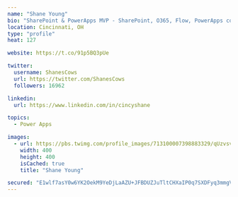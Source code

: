```yaml
---
name: "Shane Young"
bio: "SharePoint & PowerApps MVP - SharePoint, O365, Flow, PowerApps consulting? @PowerApps911 | Pure Snark? You found it."
location: Cincinnati, OH
type: "profile"
heat: 127

website: https://t.co/91p5BQ3pUe

twitter:
  username: ShanesCows
  url: https://twitter.com/ShanesCows
  followers: 16962

linkedin:
  url: https://www.linkedin.com/in/cincyshane

topics:
  - Power Apps

images:
  - url: https://pbs.twimg.com/profile_images/713100007398883329/qUzvsvQ3_400x400.jpg
    width: 400
    height: 400
    isCached: true
    title: "Shane Young"

secured: "E1wlf7asY0w6YK2OekM9YeDjLaAZU+JFBDUZJuTltCHXaIP0q7SXDFyq3mmgVk/W0PIZbjEDeia0petlPFZ2DHNy8mZniGlze8FkrDr+YvVPAxhNZamawfR9QB6H6qA+2YaXHwMgUDr68m9ZYGEwvcAjSYXwQJNqRv8SQcr+cu3HzU2VKQaQ4toKmkJJ9hcafukenRvCbpL0t9MWek7Erp7uRGtXw1rOBKSJCZ5g6VZRxGU5hXP1TLHpjU8fhNiqidpVViaPJN5bCQZOaTd+8t8uLlC9XtH6J/CSKJa3o2DauSKvRwIhz7OYnmMs1HsHKeCAYRDYtZRg/UmNGSeIHuQ6D9uNh1SMRYY/vNLxT9SKWnQnSb8n8KSDRsEAfl9e1Ms6UxAbvzi1NsKocvGsAzw5NNIuz6AlHf2v1Gwnayw=;2E2SA8NTH19mcIDmGtfXvQ=="
---
```



